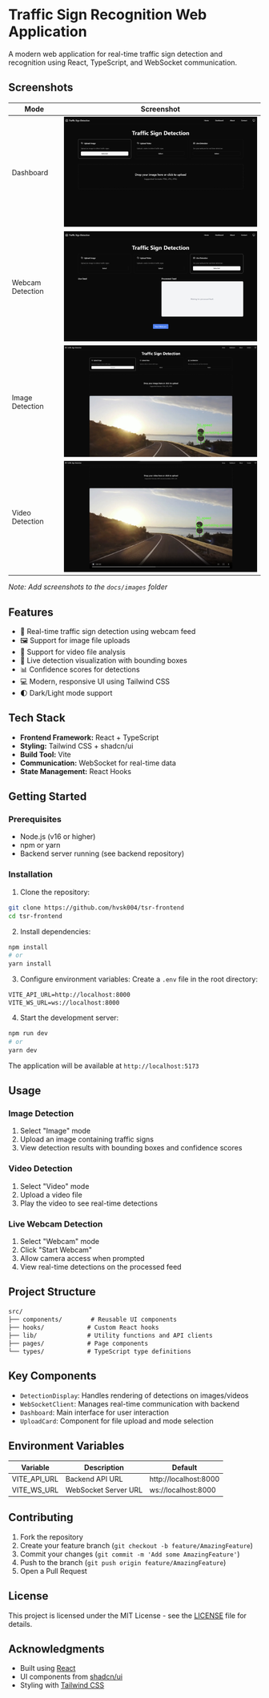 
# Traffic Sign Recognition Web Application

A modern web application for real-time traffic sign detection and recognition using React, TypeScript, and WebSocket communication.

## Screenshots

| Mode | Screenshot |
|------|------------|
| Dashboard | ![Dashboard](docs/images/dashboard.png) |
| Webcam Detection | ![Webcam](docs/images/webcam.png) |
| Image Detection | ![Image](docs/images/image.png) |
| Video Detection | ![Video](docs/images/video.png) |

*Note: Add screenshots to the `docs/images` folder*

## Features

- 🚦 Real-time traffic sign detection using webcam feed
- 🖼️ Support for image file uploads
- 🎥 Support for video file analysis
- 🎯 Live detection visualization with bounding boxes
- 📊 Confidence scores for detections
- 💻 Modern, responsive UI using Tailwind CSS
- 🌓 Dark/Light mode support

## Tech Stack

- **Frontend Framework:** React + TypeScript
- **Styling:** Tailwind CSS + shadcn/ui
- **Build Tool:** Vite
- **Communication:** WebSocket for real-time data
- **State Management:** React Hooks

## Getting Started

### Prerequisites

- Node.js (v16 or higher)
- npm or yarn
- Backend server running (see backend repository)

### Installation

1. Clone the repository:
```bash
git clone https://github.com/hvsk004/tsr-frontend
cd tsr-frontend
```

2. Install dependencies:
```bash
npm install
# or
yarn install
```

3. Configure environment variables:
Create a `.env` file in the root directory:
```env
VITE_API_URL=http://localhost:8000
VITE_WS_URL=ws://localhost:8000
```

4. Start the development server:
```bash
npm run dev
# or
yarn dev
```

The application will be available at `http://localhost:5173`

## Usage

### Image Detection
1. Select "Image" mode
2. Upload an image containing traffic signs
3. View detection results with bounding boxes and confidence scores

### Video Detection
1. Select "Video" mode
2. Upload a video file
3. Play the video to see real-time detections

### Live Webcam Detection
1. Select "Webcam" mode
2. Click "Start Webcam"
3. Allow camera access when prompted
4. View real-time detections on the processed feed

## Project Structure

```
src/
├── components/        # Reusable UI components
├── hooks/            # Custom React hooks
├── lib/              # Utility functions and API clients
├── pages/            # Page components
└── types/            # TypeScript type definitions
```

## Key Components

- `DetectionDisplay`: Handles rendering of detections on images/videos
- `WebSocketClient`: Manages real-time communication with backend
- `Dashboard`: Main interface for user interaction
- `UploadCard`: Component for file upload and mode selection

## Environment Variables

| Variable | Description | Default |
|----------|-------------|---------|
| VITE_API_URL | Backend API URL | http://localhost:8000 |
| VITE_WS_URL | WebSocket Server URL | ws://localhost:8000 |

## Contributing

1. Fork the repository
2. Create your feature branch (`git checkout -b feature/AmazingFeature`)
3. Commit your changes (`git commit -m 'Add some AmazingFeature'`)
4. Push to the branch (`git push origin feature/AmazingFeature`)
5. Open a Pull Request

## License

This project is licensed under the MIT License - see the [LICENSE](LICENSE) file for details.

## Acknowledgments

- Built using [React](https://reactjs.org/)
- UI components from [shadcn/ui](https://ui.shadcn.com/)
- Styling with [Tailwind CSS](https://tailwindcss.com/)
